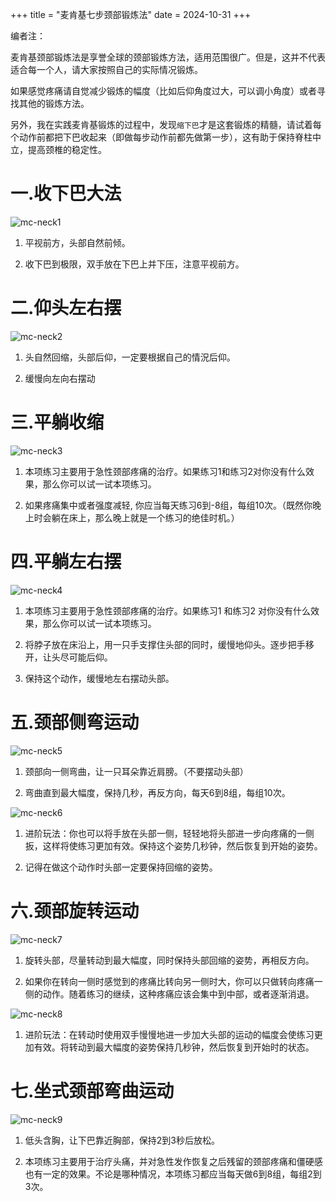 +++
title = "麦肯基七步颈部锻炼法"
date = 2024-10-31
+++

编者注：

麦肯基颈部锻炼法是享誉全球的颈部锻炼方法，适用范围很广。但是，这并不代表适合每一个人，请大家按照自己的实际情况锻炼。

如果感觉疼痛请自觉减少锻炼的幅度（比如后仰角度过大，可以调小角度）或者寻找其他的锻炼方法。

另外，我在实践麦肯基锻炼的过程中，发现`缩下巴`才是这套锻炼的精髓，请试着每个动作前都把下巴收起来（即做每步动作前都先做第一步），这有助于保持脊柱中立，提高颈椎的稳定性。

# 一.收下巴大法

![mc-neck1](https://linxz-aliyun.oss-cn-shenzhen.aliyuncs.com/images/202410311748571.png)

1. 平视前方，头部自然前倾。

2. 收下巴到极限，双手放在下巴上并下压，注意平视前方。

# 二.仰头左右摆

![mc-neck2](https://linxz-aliyun.oss-cn-shenzhen.aliyuncs.com/images/202410311751190.png)

1. 头自然回缩，头部后仰，一定要根据自己的情況后仰。

2. 缓慢向左向右摆动

# 三.平躺收缩

![mc-neck3](https://linxz-aliyun.oss-cn-shenzhen.aliyuncs.com/images/202410311752055.png)

1. 本项练习主要用于急性颈部疼痛的治疗。如果练习1和练习2对你没有什么效果，那么你可以试一试本项练习。

2. 如果疼痛集中或者强度减轻, 你应当每天练习6到-8组，每组10次。（既然你晚上时会躺在床上，那么晚上就是一个练习的绝佳时机。）

# 四.平躺左右摆

![mc-neck4](https://linxz-aliyun.oss-cn-shenzhen.aliyuncs.com/images/202410311753118.png)

1. 本项练习主要用于急性颈部疼痛的治疗。如果练习1 和练习2 对你没有什么效果，那么你可以试一试本项练习。

2. 将脖子放在床沿上，用一只手支撑住头部的同时，缓慢地仰头。逐步把手移开，让头尽可能后仰。

3. 保持这个动作，缓慢地左右摆动头部。

# 五.颈部侧弯运动

![mc-neck5](https://linxz-aliyun.oss-cn-shenzhen.aliyuncs.com/images/202410311754264.png)

1. 颈部向一侧弯曲，让一只耳朵靠近肩膀。（不要摆动头部）

2. 弯曲直到最大幅度，保持几秒，再反方向，每天6到8组，每组10次。

![mc-neck6](https://linxz-aliyun.oss-cn-shenzhen.aliyuncs.com/images/202410311755833.png)

1. 进阶玩法：你也可以将手放在头部一侧，轻轻地将头部进一步向疼痛的一侧扳，这样将使练习更加有效。保持这个姿势几秒钟，然后恢复到开始的姿势。

2. 记得在做这个动作时头部一定要保持回缩的姿势。

# 六.颈部旋转运动

![mc-neck7](https://linxz-aliyun.oss-cn-shenzhen.aliyuncs.com/images/202410311756637.png)

1. 旋转头部，尽量转动到最大幅度，同时保持头部回缩的姿势，再相反方向。

2. 如果你在转向一侧时感觉到的疼痛比转向另一侧时大，你可以只做转向疼痛一侧的动作。随着练习的继续，这种疼痛应该会集中到中部，或者逐渐消退。

![mc-neck8](https://linxz-aliyun.oss-cn-shenzhen.aliyuncs.com/images/202410311756071.png)

1. 进阶玩法：在转动时使用双手慢慢地进一步加大头部的运动的幅度会使练习更加有效。将转动到最大幅度的姿势保持几秒钟，然后恢复到开始时的状态。

# 七.坐式颈部弯曲运动

![mc-neck9](https://linxz-aliyun.oss-cn-shenzhen.aliyuncs.com/images/202410311757923.png)

1. 低头含胸，让下巴靠近胸部，保持2到3秒后放松。

2. 本项练习主要用于治疗头痛，并对急性发作恢复之后残留的颈部疼痛和僵硬感也有一定的效果。不论是哪种情况，本项练习都应当每天做6到8组，每组2到3次。
